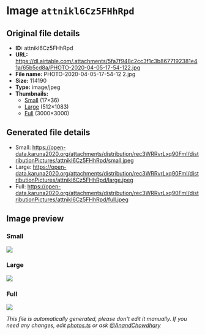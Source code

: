 # Image `attnikl6Cz5FHhRpd`

## Original file details

- **ID:** attnikl6Cz5FHhRpd
- **URL:** https://dl.airtable.com/.attachments/5fa7f948c2cc3f1c3b8677192381e41a/65b5cd8a/PHOTO-2020-04-05-17-54-122.jpg
- **File name:** PHOTO-2020-04-05-17-54-12 2.jpg
- **Size:** 114190
- **Type:** image/jpeg
- **Thumbnails:**
  - [Small](https://dl.airtable.com/.attachmentThumbnails/8fc5c6288efbb5f4171ba0efeef49775/0b9bb8d5) (17×36)
  - [Large](https://dl.airtable.com/.attachmentThumbnails/dd3a1163fde05e78e6d01ccdad0ac58d/b28d4739) (512×1083)
  - [Full](https://dl.airtable.com/.attachmentThumbnails/217036fef09d68a4ab3b58b469382d0b/f9abf6a3) (3000×3000)

## Generated file details

- Small: https://open-data.karuna2020.org/attachments/distribution/rec3WRRvrLxq90FmI/distributionPictures/attnikl6Cz5FHhRpd/small.jpeg
- Large: https://open-data.karuna2020.org/attachments/distribution/rec3WRRvrLxq90FmI/distributionPictures/attnikl6Cz5FHhRpd/large.jpeg
- Full: https://open-data.karuna2020.org/attachments/distribution/rec3WRRvrLxq90FmI/distributionPictures/attnikl6Cz5FHhRpd/full.jpeg

## Image preview

### Small

![](https://open-data.karuna2020.org/attachments/distribution/rec3WRRvrLxq90FmI/distributionPictures/attnikl6Cz5FHhRpd/small.jpeg)

### Large

![](https://open-data.karuna2020.org/attachments/distribution/rec3WRRvrLxq90FmI/distributionPictures/attnikl6Cz5FHhRpd/large.jpeg)

### Full

![](https://open-data.karuna2020.org/attachments/distribution/rec3WRRvrLxq90FmI/distributionPictures/attnikl6Cz5FHhRpd/full.jpeg)

_This file is automatically generated, please don't edit it manually. If you need any changes, edit [photos.ts](/photos.ts) or ask [@AnandChowdhary](https://github.com/AnandChowdhary)_
